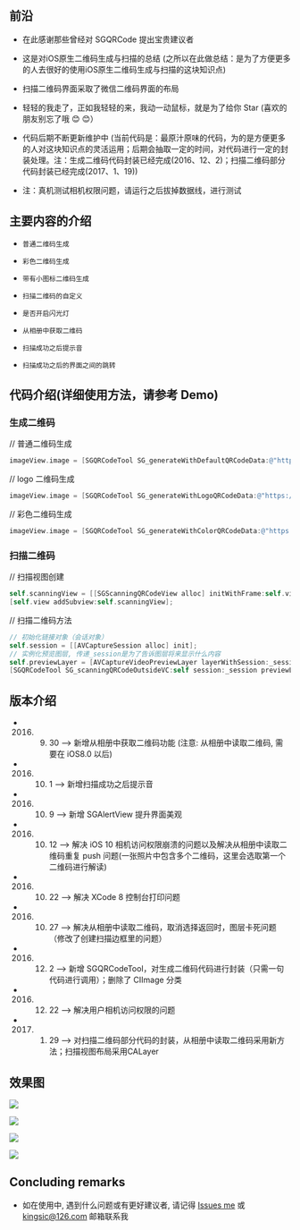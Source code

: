 
## 前沿

* 在此感谢那些曾经对 SGQRCode 提出宝贵建议者

* 这是对iOS原生二维码生成与扫描的总结 (之所以在此做总结：是为了方便更多的人去很好的使用iOS原生二维码生成与扫描的这块知识点)

* 扫描二维码界面采取了微信二维码界面的布局

* 轻轻的我走了，正如我轻轻的来，我动一动鼠标，就是为了给你 Star (喜欢的朋友别忘了哦 😊 😊）

* 代码后期不断更新维护中 (当前代码是：最原汁原味的代码，为的是方便更多的人对这块知识点的灵活运用；后期会抽取一定的时间，对代码进行一定的封装处理。注：生成二维码代码封装已经完成(2016、12、2)；扫描二维码部分代码封装已经完成(2017、1、19))

* 注：真机测试相机权限问题，请运行之后拔掉数据线，进行测试


## 主要内容的介绍

* `普通二维码生成`<br>

* `彩色二维码生成`<br>

* `带有小图标二维码生成`<br>

* `扫描二维码的自定义`<br>

* `是否开启闪光灯`<br>

* `从相册中获取二维码`<br>

* `扫描成功之后提示音`<br>

* `扫描成功之后的界面之间的跳转`<br>


## 代码介绍(详细使用方法，请参考 Demo)
### 生成二维码

// 普通二维码生成
```Objective-C
imageView.image = [SGQRCodeTool SG_generateWithDefaultQRCodeData:@"https://github.com/kingsic" imageViewWidth:imageViewW];
```

// logo 二维码生成
```Objective-C
imageView.image = [SGQRCodeTool SG_generateWithLogoQRCodeData:@"https://github.com/kingsic" logoImageName:@"icon_image" logoScaleToSuperView:scale];
```

// 彩色二维码生成
```Objective-C
imageView.image = [SGQRCodeTool SG_generateWithColorQRCodeData:@"https://github.com/kingsic" backgroundColor:[CIColor colorWithRed:1 green:0 blue:0.8] mainColor:[CIColor colorWithRed:0.3 green:0.2 blue:0.4]];
```

### 扫描二维码

// 扫描视图创建
```Objective-C
self.scanningView = [[SGScanningQRCodeView alloc] initWithFrame:self.view.frame outsideViewLayer:self.view.layer];
[self.view addSubview:self.scanningView];
```

// 扫描二维码方法
```Objective-C
// 初始化链接对象（会话对象）
self.session = [[AVCaptureSession alloc] init];
// 实例化预览图层, 传递_session是为了告诉图层将来显示什么内容
self.previewLayer = [AVCaptureVideoPreviewLayer layerWithSession:_session];
[SGQRCodeTool SG_scanningQRCodeOutsideVC:self session:_session previewLayer:_previewLayer];
```


## 版本介绍

* 2016. 9. 30  --> 新增从相册中获取二维码功能 (注意: 从相册中读取二维码, 需要在 iOS8.0 以后)
* 2016. 10. 1  --> 新增扫描成功之后提示音
* 2016. 10. 9  --> 新增 SGAlertView 提升界面美观
* 2016. 10. 12  --> 解决 iOS 10 相机访问权限崩溃的问题以及解决从相册中读取二维码重复 push 问题(一张照片中包含多个二维码，这里会选取第一个二维码进行解读)
* 2016. 10. 22  --> 解决 XCode 8 控制台打印问题
* 2016. 10. 27  --> 解决从相册中读取二维码，取消选择返回时，图层卡死问题（修改了创建扫描边框里的问题）
* 2016. 12. 2  --> 新增 SGQRCodeTool，对生成二维码代码进行封装（只需一句代码进行调用）；删除了 CIImage 分类
* 2016. 12. 22  --> 解决用户相机访问权限的问题
* 2017. 1. 29  --> 对扫描二维码部分代码的封装，从相册中读取二维码采用新方法；扫描视图布局采用CALayer


## 效果图

![](https://github.com/kingsic/SGQRCode/raw/master/Picture/sorgle.png) 

![](https://github.com/kingsic/SGQRCode/raw/master/Picture/sorgle2.png) 

![](https://github.com/kingsic/SGQRCode/raw/master/Picture/sorgle3.png) 

![](https://github.com/kingsic/SGQRCode/raw/master/Picture/sorgle4.png)


## Concluding remarks

* 如在使用中, 遇到什么问题或有更好建议者, 请记得 [Issues me](https://github.com/kingsic/SGQRCode/issues) 或 kingsic@126.com 邮箱联系我
